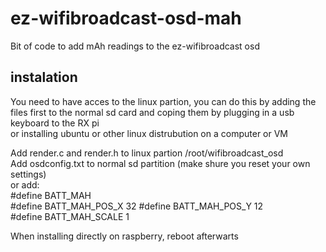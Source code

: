 # ez-wifibroadcast-osd-mah
Bit of code to add mAh readings to the ez-wifibroadcast osd


## instalation

You need to have acces to the linux partion, you can do this by adding the files first to the normal sd card and coping them by plugging in a usb keyboard to the RX pi  
or installing ubuntu or other linux distrubution on a computer or VM  

Add render.c and render.h to linux partion /root/wifibroadcast_osd  
Add osdconfig.txt to normal sd partition (make shure you reset your own settings)  
or add:   
#define BATT_MAH  
#define BATT_MAH_POS_X 32
#define BATT_MAH_POS_Y 12  
#define BATT_MAH_SCALE 1  
  
  
When installing directly on raspberry, reboot afterwarts   
